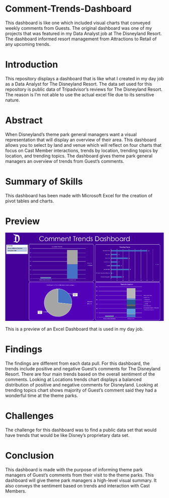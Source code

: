 # Comment-Trends-Dashboard
This dashboard is like one which included visual charts that conveyed weekly comments from Guests. The original dashboard was one of my projects that was featured in my Data Analyst job at The Disneyland Resort. The dashboard informed resort management from Attractions to Retail of any upcoming trends.


# Introduction
This repository displays a dashboard that is like what I created in my day job as a Data Analyst for The Disneyland Resort. The data set used for this repository is public data of Tripadvisor’s reviews for The Disneyland Resort. The reason is I’m not able to use the actual excel file due to its sensitive nature.


# Abstract
When Disneyland’s theme park general managers want a visual representation that will display an overview of their area. This dashboard allows you to select by land and venue which will reflect on four charts that focus on Cast Member interactions, trends by location, trending topics by location, and trending topics. The dashboard gives theme park general managers an overview of trends from Guest’s comments.


# Summary of Skills
This dashboard has been made with Microsoft Excel for the creation of pivot tables and charts. 


# Preview
![Preview of Excel Dashboard.](https://github.com/micgonzalez/Comment-Trends-Dashboard/blob/main/Comment%20Trends%20Dashboard/Comment%20Trends%20Dashboard%20Preview.png)

This is a preview of an Excel Dashboard that is used in my day job.


# Findings
The findings are different from each data pull. For this dashboard, the trends include positive and negative Guest’s comments for The Disneyland Resort. There are four main trends based on the overall sentiment of the comments. Looking at Locations trends chart displays a balanced distribution of positive and negative comments for Disneyland. Looking at trending topics chart shows majority of Guest’s comment said they had a wonderful time at the theme parks. 


# Challenges
The challenge for this dashboard was to find a public data set that would have trends that would be like Disney’s proprietary data set.


# Conclusion
This dashboard is made with the purpose of informing theme park managers of Guest’s comments from their visit to the theme parks. This dashboard will give theme park managers a high-level visual summary. It also conveys the sentiment based on trends and interaction with Cast Members. 
